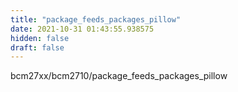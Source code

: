 ```yaml
---
title: "package_feeds_packages_pillow"
date: 2021-10-31 01:43:55.938575
hidden: false
draft: false
---
```


bcm27xx/bcm2710/package_feeds_packages_pillow

